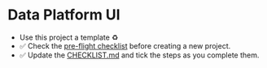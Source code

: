 # Data Platform UI

- Use this project a template ♻️
- ✅ Check the [pre-flight checklist](https://stuart-team.atlassian.net/wiki/spaces/EN/pages/114229534/DevOps+new+project+pre-flight+checklist) before creating a new project.
- ✅ Update the [CHECKLIST.md](./CHECKLIST.md) and tick the steps as you complete them.
